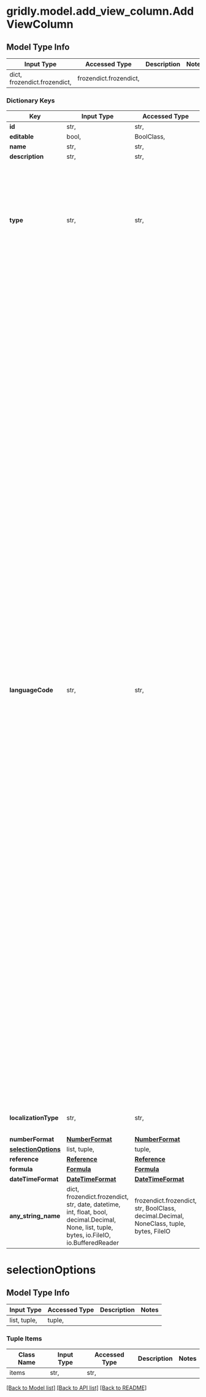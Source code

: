 # gridly.model.add_view_column.AddViewColumn

## Model Type Info
Input Type | Accessed Type | Description | Notes
------------ | ------------- | ------------- | -------------
dict, frozendict.frozendict,  | frozendict.frozendict,  |  | 

### Dictionary Keys
Key | Input Type | Accessed Type | Description | Notes
------------ | ------------- | ------------- | ------------- | -------------
**id** | str,  | str,  |  | [optional] 
**editable** | bool,  | BoolClass,  |  | [optional] 
**name** | str,  | str,  |  | [optional] 
**description** | str,  | str,  |  | [optional] 
**type** | str,  | str,  |  | [optional] must be one of ["singleLine", "multipleLines", "richText", "markdown", "singleSelection", "multipleSelections", "boolean", "number", "datetime", "files", "reference", "lookup", "language", "json", "yaml", "html", "formula", "user", ] 
**languageCode** | str,  | str,  |  | [optional] must be one of ["enUS", "arSA", "caES", "zhCN", "zhTW", "deDE", "itIT", "jaJP", "koKR", "plPL", "ptAO", "ptBR", "ruRU", "esMX", "esLA", "esES", "bnBD", "bgBG", "zhHK", "csCZ", "daDK", "klGL", "nlNL", "fiFI", "frFR", "frCA", "elGR", "heIL", "hiIN", "huHU", "idID", "jwID", "lvLV", "msMY", "noNO", "ptPT", "roRO", "skSK", "svSE", "tlPH", "thTH", "trTR", "ukUA", "urIN", "viVN", "afZA", "arAE", "arBH", "arDZ", "arEG", "arIQ", "arJO", "arKW", "arLB", "arLY", "arMA", "arOM", "arQA", "arSY", "arTN", "arYE", "azAZ", "beBY", "bsBA", "cyGB", "deAT", "deCH", "deLI", "deLU", "dvMV", "enAU", "enBZ", "enCA", "enGB", "enIE", "enJM", "enNZ", "enPH", "enTT", "enZA", "enZW", "enSG", "enIN", "enGH", "enRW", "enZM", "enKE", "enNG", "esAR", "esBO", "esCL", "esCO", "esCR", "esDO", "esEC", "esGT", "esHN", "esNI", "esPA", "esPE", "esPR", "esPY", "esSV", "esUY", "esVE", "etEE", "euES", "faIR", "foFO", "frBE", "frCH", "frLU", "frMC", "glES", "guIN", "hrBA", "hrHR", "hyAM", "isIS", "itCH", "kaGE", "kkKZ", "knIN", "kokIN", "kyKG", "ltLT", "miNZ", "mkMK", "mnMN", "mrIN", "msBN", "mtMT", "nbNO", "nlBE", "nnNO", "nsZA", "paIN", "psAR", "quBO", "quEC", "quPE", "saIN", "seFI", "seNO", "seSE", "slSI", "sqAL", "srBA", "srRS", "srME", "svFI", "swKE", "syrSY", "taIN", "teIN", "tnZA", "ttRU", "urPK", "uzUZ", "xhZA", "zhMO", "zhSG", "zuZA", "am", "hy", "az", "bn", "bs", "ca", "hr", "da", "kl", "nl", "en", "fi", "fr", "hi", "hu", "id", "it", "km", "mi", "ps", "ru", "sl", "es", "sw", "ta", "ur", "af", "et", "gl", "ja", "kk", "ky", "mk", "ms", "se", "pl", "pa", "ro", "sk", "sv", "tt", "te", "tr", "uz", "vi", "eu", "be", "cs", "de", "gu", "he", "is", "ko", "lt", "mr", "mn", "nb", "nn", "pt", "sa", "tn", "uk", "xh", "sq", "ar", "bg", "zh", "dv", "fo", "fa", "ka", "el", "kn", "lv", "mt", "qu", "sr", "si", "tl", "th", "cy", "zu", "no", ] 
**localizationType** | str,  | str,  |  | [optional] must be one of ["sourceLanguage", "targetLanguage", ] 
**numberFormat** | [**NumberFormat**](NumberFormat.md) | [**NumberFormat**](NumberFormat.md) |  | [optional] 
**[selectionOptions](#selectionOptions)** | list, tuple,  | tuple,  |  | [optional] 
**reference** | [**Reference**](Reference.md) | [**Reference**](Reference.md) |  | [optional] 
**formula** | [**Formula**](Formula.md) | [**Formula**](Formula.md) |  | [optional] 
**dateTimeFormat** | [**DateTimeFormat**](DateTimeFormat.md) | [**DateTimeFormat**](DateTimeFormat.md) |  | [optional] 
**any_string_name** | dict, frozendict.frozendict, str, date, datetime, int, float, bool, decimal.Decimal, None, list, tuple, bytes, io.FileIO, io.BufferedReader | frozendict.frozendict, str, BoolClass, decimal.Decimal, NoneClass, tuple, bytes, FileIO | any string name can be used but the value must be the correct type | [optional]

# selectionOptions

## Model Type Info
Input Type | Accessed Type | Description | Notes
------------ | ------------- | ------------- | -------------
list, tuple,  | tuple,  |  | 

### Tuple Items
Class Name | Input Type | Accessed Type | Description | Notes
------------- | ------------- | ------------- | ------------- | -------------
items | str,  | str,  |  | 

[[Back to Model list]](../../README.md#documentation-for-models) [[Back to API list]](../../README.md#documentation-for-api-endpoints) [[Back to README]](../../README.md)

